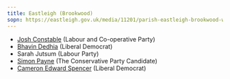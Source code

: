 ```yaml
---
title: Eastleigh (Brookwood)
sopn: https://eastleigh.gov.uk/media/11201/parish-eastleigh-brookwood-ward.pdf
---
```


- [Josh Constable](https://whocanivotefor.co.uk/person/36142/josh-constable) (Labour and Co-operative Party)
- [Bhavin Dedhia](https://whocanivotefor.co.uk/person/84251/bhavin-dedhia) (Liberal Democrat)
- Sarah Jutsum (Labour Party)
- [Simon Payne](https://whocanivotefor.co.uk/person/16570/simon-payne) (The Conservative Party Candidate)
- [Cameron Edward Spencer](https://whocanivotefor.co.uk/person/86851/cameron-edward-spencer) (Liberal Democrat)

